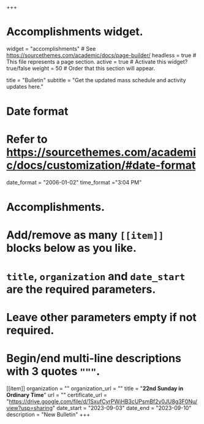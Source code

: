 +++
# Accomplishments widget.
widget = "accomplishments"  # See https://sourcethemes.com/academic/docs/page-builder/
headless = true  # This file represents a page section.
active = true  # Activate this widget? true/false
weight = 50  # Order that this section will appear.

title = "Bulletin"
subtitle = "Get the updated mass schedule and activity updates here."

# Date format
#   Refer to https://sourcethemes.com/academic/docs/customization/#date-format
date_format = "2006-01-02"
time_format ="3:04 PM"

# Accomplishments.
#   Add/remove as many `[[item]]` blocks below as you like.
#   `title`, `organization` and `date_start` are the required parameters.
#   Leave other parameters empty if not required.
#   Begin/end multi-line descriptions with 3 quotes `"""`.


[[item]]
  organization = ""
  organization_url = ""
  title = "**22nd Sunday in Ordinary Time**"
  url = ""
  certificate_url = "https://drive.google.com/file/d/1SxufCyrPWiHB3cUPsmBf2y0JU8g3F0Nu/view?usp=sharing"
  date_start = "2023-09-03"
  date_end = "2023-09-10"
  description = "New Bulletin"
+++
